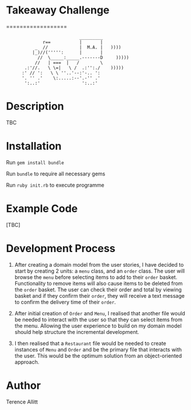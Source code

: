 # Takeaway Challenge
==================
```
                            _________
              r==           |       |
           _  //            |  M.A. |   ))))
          |_)//(''''':      |       |
            //  \_____:_____.-------D     )))))
           //   | ===  |   /        \
       .:'//.   \ \=|   \ /  .:'':./    )))))
      :' // ':   \ \ ''..'--:'-.. ':
      '. '' .'    \:.....:--'.-'' .'
       ':..:'                ':..:'

 ```

# Description

TBC

# Installation

Run `gem install bundle`

Run `bundle` to require all necessary gems

Run `ruby init.rb` to execute programme

# Example Code

[TBC]

# Development Process

1) After creating a domain model from the user stories, I have decided to start by creating 2 units: a `menu` class, and an `order` class. The user will browse the `menu` before selecting items to add to their `order` basket. Functionality to remove items will also cause items to be deleted from the `order` basket. The user can check their order and total by viewing basket and if they confirm their `order`, they will receive a text message to confirm the delivery time of their `order`.

2) After initial creation of `Order` and `Menu`, I realised that another file would be needed to interact with the user so that they can select items from the menu. Allowing the user experience to build on my domain model should help structure the incremental development.

3) I then realised that a `Restaurant` file would be needed to create instances of `Menu` and `Order` and be the primary file that interacts with the user. This would be the optimum solution from an object-oriented approach.

# Author

Terence Allitt
